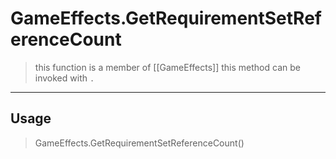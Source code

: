 # GameEffects.GetRequirementSetReferenceCount
> this function is a member of [[GameEffects]]
> this method can be invoked with `.`
-----
## Usage
> GameEffects.GetRequirementSetReferenceCount()
